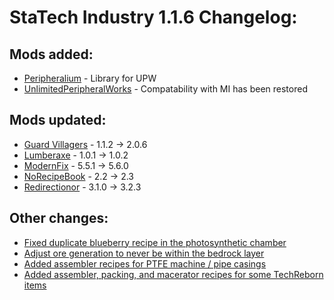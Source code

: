 # StaTech Industry 1.1.6 Changelog:

## Mods added:
- [Peripheralium](https://www.curseforge.com/minecraft/mc-mods/peripheralium) - Library for UPW
- [UnlimitedPeripheralWorks](https://www.curseforge.com/minecraft/mc-mods/unlimitedperipheralworks) - Compatability with MI has been restored

## Mods updated:
- [Guard Villagers](https://www.curseforge.com/minecraft/mc-mods/guard-villagers-fabric) - 1.1.2 -> 2.0.6
- [Lumberaxe](https://www.curseforge.com/minecraft/mc-mods/lumberaxe) - 1.0.1 -> 1.0.2
- [ModernFix](https://www.curseforge.com/minecraft/mc-mods/modernfix) - 5.5.1 -> 5.6.0
- [NoRecipeBook](https://www.curseforge.com/minecraft/mc-mods/norecipebook-fabric) - 2.2 -> 2.3
- [Redirectionor](https://www.curseforge.com/minecraft/mc-mods/redirectionor) - 3.1.0 -> 3.2.3

## Other changes:
- [Fixed duplicate blueberry recipe in the photosynthetic chamber](https://github.com/TheStaticVoid/StaTech-Industry/issues/357)
- [Adjust ore generation to never be within the bedrock layer](https://github.com/TheStaticVoid/StaTech-Industry/issues/351)
- [Added assembler recipes for PTFE machine / pipe casings](https://github.com/TheStaticVoid/StaTech-Industry/issues/367)
- [Added assembler, packing, and macerator recipes for some TechReborn items](https://github.com/TheStaticVoid/StaTech-Industry/issues/362)